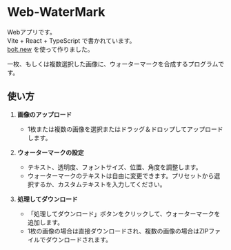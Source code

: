 # Web-WaterMark

Webアプリです。  
Vite + React + TypeScript で書かれています。  
[bolt.new](https://bolt.new) を使って作りました。

一枚、もしくは複数選択した画像に、ウォーターマークを合成するプログラムです。

## 使い方

1. **画像のアップロード**
   - 1枚または複数の画像を選択またはドラッグ＆ドロップしてアップロードします。

2. **ウォーターマークの設定**
   - テキスト、透明度、フォントサイズ、位置、角度を調整します。
   - ウォーターマークのテキストは自由に変更できます。プリセットから選択するか、カスタムテキストを入力してください。

3. **処理してダウンロード**
   - 「処理してダウンロード」ボタンをクリックして、ウォーターマークを追加します。
   - 1枚の画像の場合は直接ダウンロードされ、複数の画像の場合はZIPファイルでダウンロードされます。


